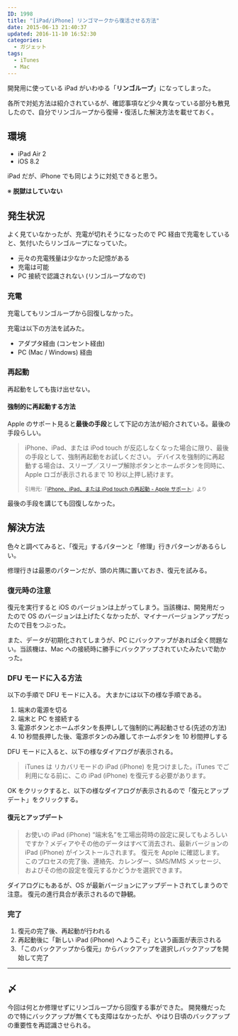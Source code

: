 ```yaml
---
ID: 1998
title: "[iPad/iPhone] リンゴマークから復活させる方法"
date: 2015-06-13 21:40:37
updated: 2016-11-10 16:52:30
categories:
  - ガジェット
tags:
  - iTunes
  - Mac
---
```


開発用に使っている iPad がいわゆる「<strong>リンゴループ</strong>」になってしまった。

各所で対処方法は紹介されているが、確認事項など少々異なっている部分も散見したので、自分でリンゴループから復帰・復活した解決方法を載せておく。

<!--more-->

## 環境

- iPad Air 2
- iOS 8.2

iPad だが、iPhone でも同じように対処できると思う。

※ **脱獄はしていない**

## 発生状況

よく見ていなかったが、充電が切れそうになったので PC 経由で充電をしていると、気付いたらリンゴループになっていた。

- 元々の充電残量は少なかった記憶がある
- 充電は可能
- PC 接続で認識されない (リンゴループなので)

### 充電

充電してもリンゴループから回復しなかった。

充電は以下の方法を試みた。

- アダプタ経由 (コンセント経由)
- PC (Mac / Windows) 経由

### 再起動

再起動をしても抜け出せない。

#### 強制的に再起動する方法

Apple のサポート見ると**最後の手段**として下記の方法が紹介されている。最後の手段らしい。

> iPhone、iPad、または iPod touch が反応しなくなった場合に限り、最後の手段として、強制再起動をお試しください。 デバイスを強制的に再起動する場合は、スリープ／スリープ解除ボタンとホームボタンを同時に、Apple ロゴが表示されるまで 10 秒以上押し続けます。
>
> <small>引用元:『<a href="https://support.apple.com/ja-jp/HT201559" target="_blank">iPhone、iPad、または iPod touch の再起動 - Apple サポート</a>』より</small>

最後の手段を講じても回復しなかった。

## 解決方法

色々と調べてみると、「復元」するパターンと「修理」行きパターンがあるらしい。

修理行きは最悪のパターンだが、頭の片隅に置いておき、復元を試みる。

### 復元時の注意

復元を実行すると iOS のバージョンは上がってしまう。当該機は、開発用だったので OS のバージョンは上げたくなかったが、マイナーバージョンアップだったので目をつぶった。

また、データが初期化されてしまうが、PC にバックアップがあれば全く問題ない。当該機は、Mac への接続時に勝手にバックアップされていたみたいで助かった。

### DFU モードに入る方法

以下の手順で DFU モードに入る。
大まかには以下の様な手順である。

1. 端末の電源を切る
1. 端末と PC を接続する
1. 電源ボタンとホームボタンを長押しして強制的に再起動させる(先述の方法)
1. 10 秒間長押した後、電源ボタンのみ離してホームボタンを 10 秒間押しする

DFU モードに入ると、以下の様なダイアログが表示される。

> iTunes は リカバリモードの iPad (iPhone) を見つけました。iTunes でご利用になる前に、この iPad (iPhone) を復元する必要があります。

OK をクリックすると、以下の様なダイアログが表示されるので「復元とアップデート」をクリックする。

#### 復元とアップデート

> お使いの iPad (iPhone) “端末名”を工場出荷時の設定に戻してもよろしいですか？メディアやその他のデータはすべて消去され、最新バージョンの iPad (iPhone) がインストールされます。
> 復元を Apple に確認します。　このプロセスの完了後、連絡先、カレンダー、SMS/MMS メッセージ、およびその他の設定を復元するかどうかを選択できます。

ダイアログにもあるが、OS が最新バージョンにアップデートされてしまうので注意。
復元の進行具合が表示されるので静観。

### 完了

1. 復元の完了後、再起動が行われる
1. 再起動後に「新しい iPad (iPhone) へようこそ」という画面が表示される
1. 「このバックアップから復元」からバックアップを選択しバックアップを開始して完了

---

## 〆

今回は何とか修理せずにリンゴループから回復する事ができた。
開発機だったので特にバックアップが無くても支障はなかったが、やはり日頃のバックアップの重要性を再認識させられる。
